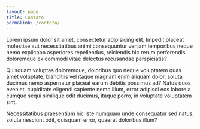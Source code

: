 ```yaml
---
layout: page
title: Contato
permalink: /contato/
---
```


<!-- ![Gato negro atendendo um telefone](http://wdy.h-cdn.co/assets/cm/15/08/54ea956d1dff3_-_10-cat-with-phone-2.jpg)
 -->
Lorem ipsum dolor sit amet, consectetur adipisicing elit. Impedit placeat molestiae aut necessitatibus animi consequuntur veniam temporibus neque nemo explicabo asperiores repellendus, reiciendis hic rerum perferendis doloremque ex commodi vitae delectus recusandae perspiciatis?

Quisquam voluptas doloremque, doloribus quo neque voluptatem quas amet voluptate, blanditiis vel itaque magnam enim aliquam dolor, soluta ducimus nemo aspernatur placeat earum debitis possimus ad? Natus quos eveniet, cupiditate eligendi sapiente nemo illum, error adipisci eos labore a cumque sequi similique odit ducimus, itaque porro, in voluptate voluptatem sint.

Necessitatibus praesentium hic iste numquam unde consequatur sed natus, soluta nesciunt odit, quisquam error, quaerat doloribus illum?